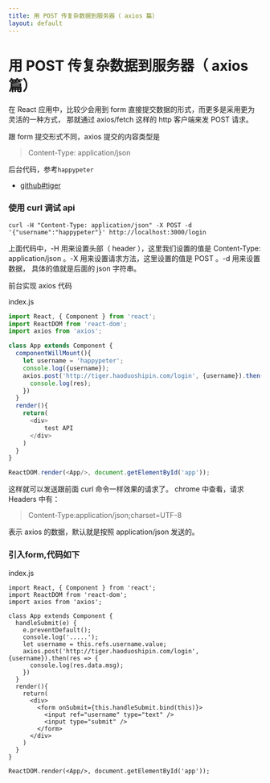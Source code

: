 ```yaml
---
title: 用 POST 传复杂数据到服务器（ axios 篇）
layout: default
---
```



# 用 POST 传复杂数据到服务器（ axios 篇）

在 React 应用中，比较少会用到 form 直接提交数据的形式，而更多是采用更为灵活的一种方式， 那就通过 axios/fetch 这样的 http 客户端来发 POST 请求。

跟 form 提交形式不同，axios 提交的内容类型是

>Content-Type: application/json

后台代码，参考`happypeter`

- [github#tiger](https://github.com/happypeter/tiger)

### 使用 curl 调试 api

```
curl -H "Content-Type: application/json" -X POST -d '{"username":"happypeter"}' http://localhost:3000/login
```

上面代码中，-H 用来设置头部（ header ），这里我们设置的值是 Content-Type: application/json 。-X 用来设置请求方法，这里设置的值是 POST 。-d 用来设置数据， 具体的值就是后面的 json 字符串。

前台实现 axios 代码

index.js

```js
import React, { Component } from 'react';
import ReactDOM from 'react-dom';
import axios from 'axios';

class App extends Component {
  componentWillMount(){
    let username = 'happypeter';
    console.log({username});
    axios.post('http://tiger.haoduoshipin.com/login', {username}).then(res => {
      console.log(res);
    })
  }
  render(){
    return(
      <div>
          test API
      </div>
    )
  }
}

ReactDOM.render(<App/>, document.getElementById('app'));
```

这样就可以发送跟前面 curl 命令一样效果的请求了。 chrome 中查看，请求 Headers 中有：

>Content-Type:application/json;charset=UTF-8

表示 axios 的数据，默认就是按照 application/json 发送的。

### 引入form,代码如下

index.js

```
import React, { Component } from 'react';
import ReactDOM from 'react-dom';
import axios from 'axios';

class App extends Component {
  handleSubmit(e) {
    e.preventDefault();
    console.log('.....');
    let username = this.refs.username.value;
    axios.post('http://tiger.haoduoshipin.com/login', {username}).then(res => {
      console.log(res.data.msg);
    })
  }
  render(){
    return(
      <div>
        <form onSubmit={this.handleSubmit.bind(this)}>
          <input ref="username" type="text" />
          <input type="submit" />
        </form>
      </div>
    )
  }
}

ReactDOM.render(<App/>, document.getElementById('app'));
```
